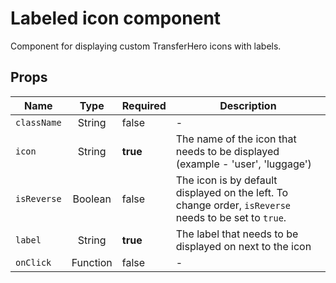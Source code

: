 # Labeled icon component

<!-- STORY -->

Component for displaying custom TransferHero icons with labels.

## Props

| Name        | Type           | Required  | Description |
| ------------- |:-------------:| :-----| ---------|
| `className`     | String | false | - |
|`icon`| String | **true** | The name of the icon that needs to be displayed (example - 'user', 'luggage') |
|`isReverse`| Boolean | false | The icon is by default displayed on the left. To change order, `isReverse` needs to be set to `true`.|
|`label`| String | **true** | The label that needs to be displayed on next to the icon |
|`onClick`| Function | false | - |